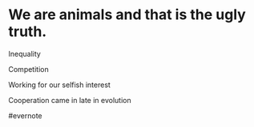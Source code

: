 # We are animals and that is the ugly truth.

Inequality

Competition

Working for our selfish interest

Cooperation came in late in evolution

\#evernote

